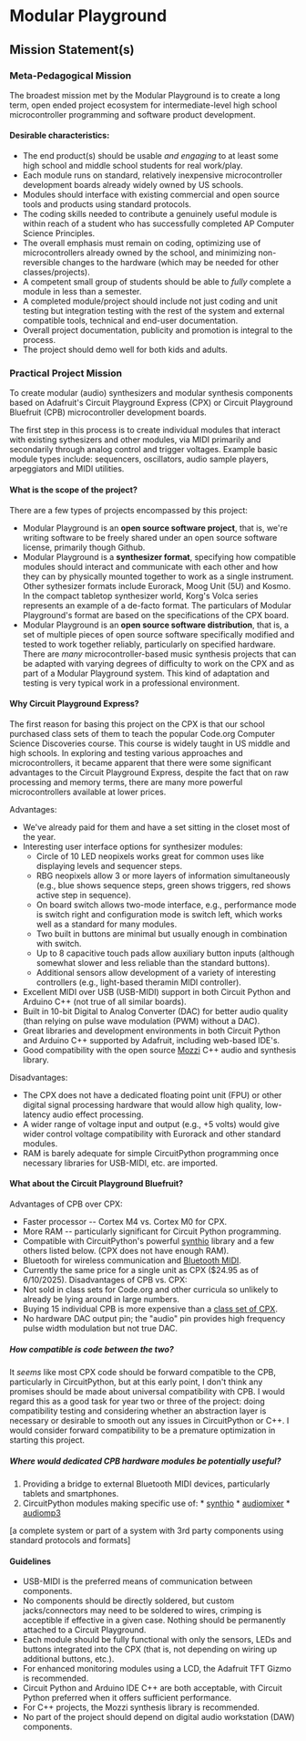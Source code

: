 # Modular Playground

## Mission Statement(s)

### Meta-Pedagogical Mission

The broadest mission met by the Modular Playground is to create a long term, open ended project ecosystem for intermediate-level high school microcontroller programming and software product development.

#### Desirable characteristics:

  * The end product(s) should be usable *and engaging* to at least some high school and middle school students for real work/play.
  * Each module runs on standard, relatively inexpensive microcontroller development boards already widely owned by US schools.
  * Modules should interface with existing commercial and open source tools and products using standard protocols.
  * The coding skills needed to contribute a genuinely useful module is within reach of a student who has successfully completed AP Computer Science Principles.
  * The overall emphasis must remain on coding, optimizing use of microcontrollers already owned by the school, and minimizing non-reversible changes to the hardware (which may be needed for other classes/projects).
  * A competent small group of students should be able to *fully* complete a module in less than a semester.
  * A completed module/project should include not just coding and unit testing but integration testing with the rest of the system and external compatible tools, technical and end-user documentation.
  * Overall project documentation, publicity and promotion is integral to the process.
  * The project should demo well for both kids and adults.

### Practical Project Mission

To create modular (audio) synthesizers and modular synthesis components based on Adafruit's Circuit Playground Express (CPX) or Circuit Playground Bluefruit (CPB) microcontroller development boards.

The first step in this process is to create individual modules that interact with existing sythesizers and other modules, via MIDI primarily and secondarily through analog control and trigger voltages.  Example basic module types include: sequencers, oscillators, audio sample players, arpeggiators and MIDI utilities.  

#### What is the scope of the project?

There are a few types of projects encompassed by this project:

  * Modular Playground is an **open source software project**, that is, we're writing software to be freely shared under an open source software license, primarily though Github.
  * Modular Playground is a **synthesizer format**, specifying how compatible modules should interact and communicate with each other and how they can by physically mounted together to work as a single instrument.  Other sythesizer formats include Eurorack, Moog Unit (5U) and Kosmo.  In the compact tabletop synthesizer world, Korg's Volca series represents an example of a de-facto format.  The particulars of Modular Playground's format are based on the specifications of the CPX board.
  * Modular Playground is an **open source software distribution**, that is, a set of multiple pieces of open source software specifically modified and tested to work together reliably, particularly on specified hardware.  There are *many* microcontroller-based music synthesis projects that can be adapted with varying degrees of difficulty to work on the CPX and as part of a Modular Playground system.  This kind of adaptation and testing is very typical work in a professional environment.

#### Why Circuit Playground Express?

The first reason for basing this project on the CPX is that our school purchased class sets of them to teach the popular Code.org Computer Science Discoveries course.  This course is widely taught in US middle and high schools.  In exploring and testing various approaches and microcontrollers, it became apparent that there were some significant advantages to the Circuit Playground Express, despite the fact that on raw processing and memory terms, there are many more powerful microcontrollers available at lower prices.

Advantages:
  * We've already paid for them and have a set sitting in the closet most of the year.
  * Interesting user interface options for synthesizer modules:
    * Circle of 10 LED neopixels works great for common uses like displaying levels and sequencer steps.
    * RBG neopixels allow 3 or more layers of information simultaneously (e.g., blue shows sequence steps, green shows  triggers, red shows active step in sequence).
    * On board switch allows two-mode interface, e.g., performance mode is switch right and configuration mode is switch left, which works well as a standard for many modules.
    * Two built in buttons are minimal but usually enough in combination with switch.
    * Up to 8 capacitive touch pads allow auxiliary button inputs (although somewhat slower and less reliable than the standard buttons).
    * Additional sensors allow development of a variety of interesting controllers (e.g., light-based theramin MIDI controller).
  * Excellent MIDI over USB (USB-MIDI) support in both Circuit Python and Arduino C++ (not true of all similar boards).
  * Built in 10-bit Digital to Analog Converter (DAC) for better audio quality (than relying on pulse wave modulation (PWM) without a DAC).
  * Great libraries and development environments in both Circuit Python and Arduino C++ supported by Adafruit, including web-based IDE's.
  * Good compatibility with the open source [Mozzi](https://sensorium.github.io/Mozzi/) C++ audio and synthesis library.

Disadvantages:
  * The CPX does not have a dedicated floating point unit (FPU) or other digital signal processing hardware that would allow high quality, low-latency audio effect processing.  
  * A wider range of voltage input and output (e.g., +5 volts) would give wider control voltage compatibility with Eurorack and other standard modules.
  * RAM is barely adequate for simple CircuitPython programming once necessary libraries for USB-MIDI, etc. are imported.

#### What about the Circuit Playground Bluefruit?

Advantages of CPB over CPX:
  * Faster processor -- Cortex M4 vs. Cortex M0 for CPX.
  * More RAM -- particularly significant for Circuit Python programming.
  * Compatible with CircuitPython's powerful [synthio](https://docs.circuitpython.org/en/latest/shared-bindings/synthio/index.html#) library and a few others listed below. (CPX does not have enough RAM).
  * Bluetooth for wireless communication and [Bluetooth MIDI](https://docs.circuitpython.org/projects/ble_midi/en/latest/).
  * Currently the same price for a single unit as CPX ($24.95 as of 6/10/2025).
Disadvantages of CPB vs. CPX:
  * Not sold in class sets for Code.org and other curricula so unlikely to already be lying around in large numbers.
  * Buying 15 individual CPB is more expensive than a [class set of CPX](https://www.adafruit.com/product/3399).
  * No hardware DAC output pin; the "audio" pin provides high frequency pulse width modulation but not true DAC.

##### How compatible is code between the two?
It *seems* like most CPX code should be forward compatible to the CPB, particularly in CircuitPython, but at this early point, I don't think any promises should be made about universal compatibility with CPB.  I would regard this as a good task for year two or three of the project: doing compatibility testing and considering whether an abstraction layer is necessary or desirable to smooth out any issues in CircuitPython or C++.  I would consider forward compatibility to be a premature optimization in starting this project.

##### Where would dedicated CPB hardware modules be potentially useful?
  1. Providing a bridge to external Bluetooth MIDI devices, particularly tablets and smartphones.
  2. CircuitPython modules making specific use of:
    * [synthio](https://docs.circuitpython.org/en/latest/shared-bindings/synthio/index.html#)
    * [audiomixer](https://docs.circuitpython.org/en/latest/shared-bindings/audiomixer/index.html)
    * [audiomp3](https://docs.circuitpython.org/en/latest/shared-bindings/audiomp3/index.html)



  [a complete system or part of a system with 3rd party components using standard protocols and formats]

#### Guidelines
  * USB-MIDI is the preferred means of communication between components.
  * No components should be directly soldered, but custom jacks/connectors may need to be soldered to wires, crimping is acceptible if effective in a given case.  Nothing should be permanently attached to a Circuit Playground.
  * Each module should be fully functional with only the sensors, LEDs and buttons integrated into the CPX (that is, not depending on wiring up additional buttons, etc.).
  * For enhanced monitoring modules using a LCD, the Adafruit TFT Gizmo is recommended.
  * Circuit Python and Arduino IDE C++ are both acceptable, with Circuit Python preferred when it offers sufficient performance.
  * For C++ projects, the Mozzi synthesis library is recommended.
  * No part of the project should depend on digital audio workstation (DAW) components.


